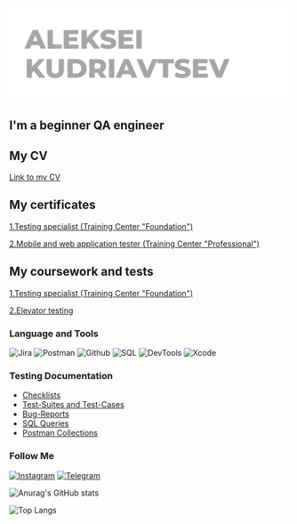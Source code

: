 ![Header](https://github.com/Alexei-Kudr/Alexei-Kudr/blob/main/assets/AK%20header.png)
## I'm a beginner QA engineer
## My CV
[Link to my CV](https://hh.ru/resume/cd223e4aff0b7de1260039ed1f496265755930)

## My certificates
[1.Testing specialist (Training Center "Foundation")](https://github.com/Alexei-Kudr/Alexei-Kudr/blob/main/My%20certificates/Testing%20specialist%20(Training%20Center%20%22Foundation%22).pdf)

[2.Mobile and web application tester (Training Center "Professional")](https://github.com/Alexei-Kudr/Alexei-Kudr/blob/main/My%20certificates/Mobile%20and%20web%20application%20tester%20(Training%20Center%20%22Professional%22).pdf)

## My coursework and tests
[1.Testing specialist (Training Center "Foundation")](https://github.com/Alexei-Kudr/Alexei-Kudr/blob/main/My%20coursework%20and%20tests/Testing%20specialist%20(Training%20Center%20%22Foundation%22).pdf)

[2.Elevator testing](https://github.com/Alexei-Kudr/Alexei-Kudr/blob/main/My%20coursework%20and%20tests/Elevator%20testing.pdf)

### Language and Tools
![Jira](https://img.shields.io/badge/Jira-090909?style=for-the-badge&logo=jira&logoColor=136be1)
![Postman](https://img.shields.io/badge/Postman-090909?style=for-the-badge&logo=postman&logoColor=f76935)
![Github](https://img.shields.io/badge/Github-090909?style=for-the-badge&logo=github&logoColor=8cc4d7)
![SQL](https://img.shields.io/badge/MYSQL-090909?style=for-the-badge&logo=mysql&logoColor=E97232)
![DevTools](https://img.shields.io/badge/DevTools-090909?style=for-the-badge&logo=googlechrome&logoColor=2674f2)
![Xcode](https://img.shields.io/badge/Xcode-090909?style=for-the-badge&logo=xcode&logoColor=42A8E8)

### Testing Documentation

- [Checklists](https://github.com/Alexei-Kudr/Alexei-Kudr/tree/main/Checklists)
- [Test-Suites and Test-Cases](https://github.com/Alexei-Kudr/Alexei-Kudr/tree/main/Test-Suites%20and%20Test-Cases)
- [Bug-Reports](https://github.com/Alexei-Kudr/Alexei-Kudr/tree/main/Bug-Reports)
- [SQL Queries](https://drive.google.com/drive/folders/1CcxbT15ch4R0ZQpHI8xw2ghzhQV93Ql7?usp=sharing)
- [Postman Collections](https://drive.google.com/drive/folders/1Iq4Og7lYcy7ifSnzob8xbrvwxj9uyen-?usp=sharing)

### Follow Me

[![Instagram](https://img.shields.io/badge/Instagram-090909?style=for-the-badge&logo=instagram&logoColor=9939a3)](https://www.instagram.com/alexei_kudriavsev/)
[![Telegram](https://img.shields.io/badge/Telegram-090909?style=for-the-badge&logo=telegram&logoColor=31a5db)](https://tlgg.ru/@alexei_kudriavsev)


![Anurag's GitHub stats](https://github-readme-stats.vercel.app/api?username=Alexei-Kudr&show_icons=true&theme=dark)

![Top Langs](https://github-readme-stats.vercel.app/api/top-langs/?username=Alexei-Kudr&hide_progress=true&theme=dark)
